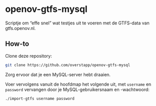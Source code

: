 # openov-gtfs-mysql

Scriptje om “effe snel” wat testjes uit te voeren met de GTFS-data van gtfs.openov.nl.

## How-to

Clone deze repository:

```bash
git clone https://github.com/overstapp/openov-gtfs-mysql
```

Zorg ervoor dat je een MySQL-server hebt draaien.

Voer vervolgens vanuit de hoofdmap het volgende uit, met `username` en `password` vervangen door je MySQL-gebruikersnaam en -wachtwoord:

```bash
./import-gtfs username password
```
